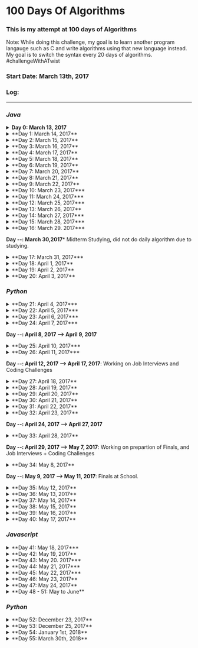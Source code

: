 # 100 Days Of Algorithms


### This is my attempt at 100 days of Algorithms 
Note: While doing this challenge, my goal is to learn another program langauge such as C and write algorithms using that new language instead. My goal is to switch the syntax every 20 days of algorithms. #challengeWithATwist

### Start Date: March 13th, 2017

### Log:
- - - -  
### *Java*
<details>
<summary><b>Day 0: March 13, 2017</b></summary>

1. [1_simpleSum](https://github.com/wongandydev/100DaysOfAlgorithms/blob/master/Algorithms/1_simpleSum.java): A simple program that takes the sum based on user input, 0 will stop it from adding numbers.

</details>

<details>
<summary>**Day 1: March 14, 2017**</summary>

1. [2_solveMeFirst](https://github.com/wongandydev/100DaysOfAlgorithms/blob/master/Algorithms/2_solveMeFirst.java): A simple program that takes two integers and returns a sum.
2. [3_compareTheTriplets](https://github.com/wongandydev/100DaysOfAlgorithms/blob/master/Algorithms/3_compareTheTriplets.java): Takes six integers from users, compares them in a point system to see who has more points.

</details>

<details>
<summary>**Day 2: March 15, 2017**</summary>

1. [4_aVeryBigSum](https://github.com/wongandydev/100DaysOfAlgorithms/blob/master/Algorithms/4_aVeryBigSum.java): Take Two inputs, first being the array size, second being the values, values should be larger than 10 digits. 
2. [5_diagonalDifference](https://github.com/wongandydev/100DaysOfAlgorithms/blob/master/Algorithms/5_diagonalDifference.java): Given a square matrix of size *N* calculate the absolute difference between the sums of its diagonals.

</details>

<details>
<summary>**Day 3: March 16, 2017**</summary>

1. [6_PlusMinus](https://github.com/wongandydev/100DaysOfAlgorithms/blob/master/Algorithms/6_PlusMinus.java): Given an array of integers, calculate which fraction of its elements are positive, negative, and zeroes, respectively. Print the decimal value of each fraction on a new line, only up to six digits after decimal acceptable
2. [7_Staircase](https://github.com/wongandydev/100DaysOfAlgorithms/blob/master/Algorithms/7_Staircase.java): Observe that its base and height are both equal to <i>N</i> and the image is drawn using # symbols and spaces. The last line is not preceded by any spaces.

</details>

<details>
<summary>**Day 4: March 17, 2017**</summary>

1. [8_MiniMaxSum](https://github.com/wongandydev/100DaysOfAlgorithms/blob/master/Algorithms/8_MiniMaxSum.java): Given five positive integers, find the minimum and maximum values that can be calculated by summing exactly four of the five integers. 

</details>

<details>
<summary>**Day 5: March 18, 2017**</summary>

1. [9_TimeConversion](https://github.com/wongandydev/100DaysOfAlgorithms/blob/master/Algorithms/9_TimeConversion.java): Convert AM/PM time to military time.

</details>

<details>
<summary>**Day 6: March 19, 2017**</summary>

1. [10_ExtraLongFactorials](https://github.com/wongandydev/100DaysOfAlgorithms/blob/master/Algorithms/10_ExtraLongFactorials.java): You are given an integer *N* Print the factorial of this number.

</details>

<details>
<summary>**Day 7: March 20, 2017**</summary>

1. [11_AppendAndDelete](https://github.com/wongandydev/100DaysOfAlgorithms/blob/master/Algorithms/11_AppendAndDelete.java): Given two strings and *K* --> Number of Operations. You can do two operations Append or Delete a character. See if you can convert string s to string t with those the given number of operations and using only Append and Delete.

</details>

<details>
<summary>**Day 8: March 21, 2017**</summary>

1. [12_SherlockAndSquares](https://github.com/wongandydev/100DaysOfAlgorithms/blob/master/Algorithms/12_SherlockAndSquares.java): Given an integer, which is the number of test cases then two integers *A* and *B*, find the number of square roots in the range of *A* and *B*

</details>

<details>
<summary>**Day 9: March 22, 2017**</summary>

1. [13_LibraryFine](https://github.com/wongandydev/100DaysOfAlgorithms/blob/master/Algorithms/13_LibraryFine.java): Calculate fine with given conditions:
	1. If the book is returned on or before the expected return date, no fine will be charged
	2. If the book is returned after the expected return day but still within the same calendar month and year as the expected return date 15 x number of days late
	3. If the book is returned after the expected return month but still within the same calendar year as the expected return date, the 500 x number of months later
	4. If the book is returned after the calendar year in which it was expected, there is a fixed fine of 10000 

</details>

<details>
<summary>**Day 10: March 23, 2017***</summary>

1. [14_CutTheSticks](https://github.com/wongandydev/100DaysOfAlgorithms/blob/master/Algorithms/14_CutTheSticks.java):

You are given **N** sticks, where the *length* of each stick is a positive integer. A cut operation is performed on the sticks such that all of them are reduced by the length of the smallest stick.

</details>

<details>
<summary>**Day 11: March 24, 2017***</summary>

1. [15_GradingChallenge](https://github.com/wongandydev/100DaysOfAlgorithms/blob/master/Algorithms/15_GradingChallenge.java): 

HackerLand University has the following grading policy:

* Every student receives a *grade* in the inclusive range from **0** to **100**
* Any *grade* less than **40** is a failing grade.

Sam is a professor at the university and likes to round each student's *grade* according to these rules:

* If the difference between the *grade* and the next multiple of **5** is less than **3**, round *grade* up to the next multiple of **5**
* If the value of *grade* is less than **38**, no rounding occurs as the result will still be a failing grade.

For example, *grade* = **84** will be rounded to 85 but *grade* = 29 will not be rounded because the rounding would result in a number that is less than **40**

Given the initial value of *grade* for each of Sam's  students, write code to automate the rounding process. For each , round it according to the rules above and print the result on a new line.

</details>

<details>
<summary>**Day 12: March 25, 2017***</summary>

1. [16_SuperReducedString](https://github.com/wongandydev/100DaysOfAlgorithms/blob/master/Algorithms/16_SuperReducedString.java):

Steve has a string,*s*, consisting of *n* lowercase English alphabetic letters. In one operation, he can delete any *pair* of *adjacent letters* with same value. For example, string `"aabcc"` would become either `"aab"` or `"bcc"` after **1** operation.

Steve wants to reduce *s* as much as possible. To do this, he will repeat the above operation as many times as it can be performed. Help Steve out by finding and printing s's non-reducible form!

**Note:** If the final string is empty, print `Empty String`. 

</details>

<details>
<summary>**Day 13: March 26, 2017**</summary>

1. [17_Encryption.java](https://github.com/wongandydev/100DaysOfAlgorithms/blob/master/Algorithms/17_Encryption.java):

![](promptScreenshots/day13Prompt.png?raw=true)

</details>

<details>
<summary>**Day 14: March 27, 2017***</summary>

1. [18_MarsExploration.java](https://github.com/wongandydev/100DaysOfAlgorithms/blob/master/Algorithms/18_MarsExploration.java): Letters in some SOS messages are altered by cosmic radiation during transmission. Given the signal received by Earth as a string, *S* , determine how many letters of SOS have been changed by radiation.

</details>

<details>
<summary>**Day 15: March 28, 2017***</summary>

1. [19_HackerrankInAString.java](https://github.com/wongandydev/100DaysOfAlgorithms/blob/master/Algorithms/19_HackerrankInAString.java): Given a string, print `YES` if the string contains 'hackerrank', else print `NO`.

</details>

<details>
<summary>**Day 16: March 29. 2017***</summary>

1. [20_Pangrams.java](https://github.com/wongandydev/100DaysOfAlgorithms/blob/master/Algorithms/20_Pangrams.java): Given a sentence, check if it is a Pangram (using every letter in the alphabet). If it does, print `pangram` else print `not pangram`.

</details>

**Day --: March 30,2017***
Midterm Studying, did not do daily algorithm due to studying. 

<details>
<summary>**Day 17: March 31, 2017***</summary>

1. [21_WeightedUniformString.java](https://github.com/wongandydev/100DaysOfAlgorithms/blob/master/Algorithms/21_WeightedUniformString.java)

![](promptScreenshots/day17Prompt.png)

</details>

<details>
<summary>**Day 18: April 1, 2017**</summary>

1. [22_FunnyString.java](https://github.com/wongandydev/100DaysOfAlgorithms/blob/master/Algorithms/22_FunnyString.java)
![](promptScreenshots/day18Prompt.png)

</details>

<details>
<summary>**Day 19: April 2, 2017**</summary>

1. [23_Gemstone.java](https://github.com/wongandydev/100DaysOfAlgorithms/blob/master/Algorithms/23_Gemstone.java)
![](promptScreenshots/day19Prompt.png)

</details>

<details>
<summary>**Day 20: April 3, 2017**</summary>

1. [24_AlternatingCharacters.java](https://github.com/wongandydev/100DaysOfAlgorithms/blob/master/Algorithms/24_AlternatingCharacters.java): Given a string, find out the number of deletions required to make the letters in the string consecutive.

</details>

### *Python*

<details>
<summary>**Day 21: April 4, 2017***</summary>

1. [25_BeautifulBinary.py](https://github.com/wongandydev/100DaysOfAlgorithms/blob/master/Algorithms/25_BeautifulBinary.py): Given a binary string, you need to make it to a beautiful string. To be considered a beautiful, you cannot have `010`. You are allowed to switch the 0s and 1s to make it a beautiful string. Find the minimum steps it would take to do so.  

</details>

<details>
<summary>**Day 22: April 5, 2017***</summary>

1. [26_BreakingTheRecords.py](https://github.com/wongandydev/100DaysOfAlgorithms/blob/master/Algorithms/26_BreakingTheRecords.py)
![](promptScreenshots/day22Prompt.png)

</details>

<details>
<summary>**Day 23: April 6, 2017***</summary>

1. [27_BirthdayChocolate.py](https://github.com/wongandydev/100DaysOfAlgorithms/blob/master/Algorithms/27_BirthdayChocolate.py)
![](promptScreenshots/day23Prompt.png)

</details>

<details>
<summary>**Day 24: April 7, 2017***</summary>

1. [28_DivisibleSumPairs.py](https://github.com/wongandydev/100DaysOfAlgorithms/blob/master/Algorithms/28_DivisibleSumPairs.py)
![](promptScreenshots/day24Prompt.png)

</details>

**Day --: April 8, 2017 --> April 9, 2017**

<details>
<summary>**Day 25: April 10, 2017***</summary>

1. [29_SeperateTheStrings.py](https://github.com/wongandydev/100DaysOfAlgorithms/blob/master/Algorithms/29_SeperateTheStrings.py)

</details>

<details>
<summary>**Day 26: April 11, 2017***</summary>

1. [30_BinaryNumbers.py](https://github.com/wongandydev/100DaysOfAlgorithms/blob/master/Algorithms/30_BinaryNumbers.py)

![](promptScreenshots/day26Prompt.png)

</details>

**Day --: April 12, 2017 --> April 17, 2017**: Working on Job Interviews and Coding Challenges 

<details>
<summary>**Day 27: April 18, 2017**</summary>

1. [31_2DArray.py](https://github.com/wongandydev/100DaysOfAlgorithms/blob/master/Algorithms/31_2DArray.py): 

![](promptScreenshots/day27Prompt.png)

</details>

<details>
<summary>**Day 28: April 19, 2017**</summary>

1. [32_BirthdayCakeCandles.py](https://github.com/wongandydev/100DaysOfAlgorithms/blob/master/Algorithms/32_BirthdayCakeCandles.py): Given an input of number of candles and an array of candles. Return the number of candles a child can blow if she can only blow the tallest ones.

</details>

<details>
<summary>**Day 29: April 20, 2017**</summary>

1. [33_Inheritance.py](https://github.com/wongandydev/100DaysOfAlgorithms/blob/master/Algorithms/33_Inheritance.py): Given two class, *Person* and *Student*, *Person* is the base class and *Student* is the derived class. Student inherits all properties of Person. Return the char grade with a calculate method. 

</details>

<details>
<summary>**Day 30: April 21, 2017**</summary>

1. [34_AbstractClasses.py](https://github.com/wongandydev/100DaysOfAlgorithms/blob/master/Algorithms/34_AbstractClasses.py): 

![](promptScreenshots/day30Prompt.png)

</details>

<details>
<summary>**Day 31: April 22, 2017**</summary>

1. [35_BigSorting.py](https://github.com/wongandydev/100DaysOfAlgorithms/blob/master/Algorithms/35_BigSorting.py):Consider an array of numeric strings, *unsorted* , where each string is a positive number with anywhere from 1 to 10^6 digits. Sort the array's elements in non-decreasing (i.e., ascending) order of their real-world integer values and print each element of the sorted array on a new line.

</details>

<details>
<summary>**Day 32: April 23, 2017**</summary>

1. [36_TheLoveLetterMystery.py](https://github.com/wongandydev/100DaysOfAlgorithms/blob/master/Algorithms/)
![](promptScreenshots/day32Prompt.png)

</details>

**Day --: April 24, 2017 --> April 27, 2017**

<details>
<summary>**Day 33: April 28, 2017**</summary>

1. [37_bon-appetit.py](https://github.com/wongandydev/100DaysOfAlgorithms/blob/master/Algorithms/37_bon-appetit.py): Given a list of ordered number, and an item that was not eaten. Calculate if the bill was seperated correctly. [Detailed Prompt Here](http://bit.ly/day33prompt)

</details>

**Day --: April 29, 2017 --> May 7, 2017**: Working on prepartion of Finals, and Job Interviews + Coding Challenges 

<details>
<summary>**Day 34: May 8, 2017**</summary>

1. [38_Kangaroo.py](https://github.com/wongandydev/100DaysOfAlgorithms/blob/master/Algorithms/38_Kangaroo.py): There are two kangaroos on an x-axis ready to jump in the positive direction (i.e, toward positive infinity). The first kangaroo starts at location `X1` and moves at a rate of `V1` meters per jump. The second kangaroo starts at location `X2` and moves at a rate of  `V2` meters per jump. Given the starting locations and movement rates for each kangaroo, can you determine if they'll ever land at the same location at the same time?

</details>

**Day --: May 9, 2017 --> May 11, 2017**: Finals at School.

<details>
<summary>**Day 35: May 12, 2017**</summary>

1. [39_InsertionSort1.py](https://github.com/wongandydev/100DaysOfAlgorithms/blob/master/Algorithms/39_InsertionSort1.py): Given`e`, the rightmost number in the list, insert it into the list. (`1,2,4,3` --> `1,2,3,4`)

</details>

<details>
<summary>**Day 36: May 13, 2017**</summary>

1. [40_InsertionSort2.py](https://github.com/wongandydev/100DaysOfAlgorithms/blob/master/Algorithms/40_InsertionSort2.py): Adding on to previous Insertion sort, now sort an unsorted list. (`2,4,3,1` --> `1,2,3,4`)

</details>

<details>
<summary>**Day 37: May 14, 2017**</summary>

1. [41_DayOfTheProgrammer.py](https://github.com/wongandydev/100DaysOfAlgorithms/blob/master/Algorithms/41_DayOfTheProgrammer.py)

![](promptScreenshots/day37Prompt.png)

</details>

<details>
<summary>**Day 38: May 15, 2017**</summary>

1. [42_marcsCakeWalk.py](https://github.com/wongandydev/100DaysOfAlgorithms/blob/master/Algorithms/42_marcsCakeWalk.py)
![](promptScreenshots/day38Prompt.png)

</details>

<details>
<summary>**Day 39: May 16, 2017**</summary>

1. [43_IceCreamParlor.py](https://github.com/wongandydev/100DaysOfAlgorithms/blob/master/Algorithms/43_IceCreamParlor.py)
![](promptScreenshots/day39Prompt.png)

</details>

<details>
<summary>**Day 40: May 17, 2017**</summary>

1. [44_QuickSort.py](https://github.com/wongandydev/100DaysOfAlgorithms/blob/master/Algorithms/44_QuickSort.py): 

![](promptScreenshots/day40Prompt.png)

</details>

### *Javascript*

<details>
<summary>**Day 41: May 18, 2017***</summary>

1. [45_SockMerchant.js](https://github.com/wongandydev/100DaysOfAlgorithms/blob/master/Algorithms/45_SockMerchant.js): 

![](promptScreenshots/day41Prompt.png)

</details>

<details>
<summary>**Day 42: May 19, 2017**</summary>

1. [46_QuickSort2.js](https://github.com/wongandydev/100DaysOfAlgorithms/blob/master/Algorithms/46_QuickSort2.js): 

![](promptScreenshots/day42Prompt.png)

</details>

<details>
<summary>**Day 43: May 20. 2017***</summary>

1. [47_DesignerPDFView.js](https://github.com/wongandydev/100DaysOfAlgorithms/blob/master/Algorithms/47_DesignerPDFView.js):

![](promptScreenshots/day43Prompt.png)

</details>

<details>
<summary>**Day 44: May 21, 2017***</summary>

1. [48_StringConstruction.js](https://github.com/wongandydev/100DaysOfAlgorithms/blob/master/Algorithms/48_StringConstruction.js)

![](promptScreenshots/day44Prompt.png)

</details>

<details>
<summary>**Day 45: May 22, 2017***</summary>

1. [49_MigratoryBirds.js](https://github.com/wongandydev/100DaysOfAlgorithms/blob/master/Algorithms/49_MigratoryBirds.js)

![](promptScreenshots/day45Prompt.png)

</details>

<details>
<summary>**Day 46: May 23, 2017**</summary>

1. [50_JumpingOnTheClouds.js](https://github.com/wongandydev/100DaysOfAlgorithms/blob/master/Algorithms/50_JumpingOnTheClouds.js)

![](promptScreenshots/day46Prompt.png)

</details>

<details>
<summary>**Day 47: May 24, 2017**</summary>

1. [51_Anagram.js](https://github.com/wongandydev/100DaysOfAlgorithms/blob/master/Algorithms/51_Anagram.js) 

![](promptScreenshots/day47Prompt.png)

</details>

<details>
<summary>**Day 48 - 51: May to June**</summary>

Algorithms 52 - 55: 

1. [52_ImplementationTutorialIntro.js](https://github.com/wongandydev/100DaysOfAlgorithms/blob/master/Algorithms/52_ImplementationTutorialIntro.js) 
2. [53_SeperateTheNumber.java](https://github.com/wongandydev/100DaysOfAlgorithms/blob/master/Algorithms/53_SeperateTheNumber.java) 
3. [54_catsAndaMouse.js](https://github.com/wongandydev/100DaysOfAlgorithms/blob/master/Algorithms/54_catsAndaMouse.js) 
4. [55_CountingValleys.js](https://github.com/wongandydev/100DaysOfAlgorithms/blob/master/Algorithms/55_CountingValleys.js)

</details>

### *Python*

<details>
<summary>**Day 52: December 23, 2017**</summary>

1. [56_CountingSort1.py](https://github.com/wongandydev/100DaysOfAlgorithms/blob/master/Algorithms/56_CountingSort1.py)


![](promptScreenshots/day56Prompt.png)

</details>

<details>
<summary>**Day 53: December 25, 2017**</summary>

1. [57_apple_and_orange.py](https://github.com/wongandydev/100DaysOfAlgorithms/blob/master/Algorithms/57_apple_and_orange.py)

![](promptScreenshots/day57Prompt.png)

</details>

<details>
<summary>**Day 54: January 1st, 2018**</summary>

1. [58_CountingSort2.py](https://github.com/wongandydev/100DaysOfAlgorithms/blob/master/Algorithms/58_CountingSort2.py): Given an unsorted list of integers, output the integers in order.

</details>

<details>
<summary>**Day 55: March 30th, 2018**</summary>

1. [59_GameOfThrones.py](https://github.com/wongandydev/100DaysOfAlgorithms/blob/master/Algorithms/59_GameOfThrones.py)

![](promptScreenshots/day59Prompt.png)

</details>
